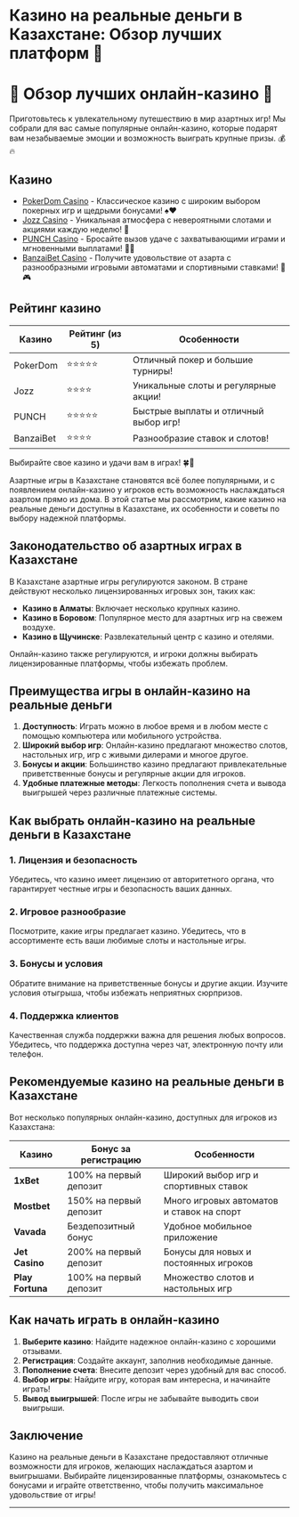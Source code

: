 # Казино на реальные деньги в Казахстане: Обзор лучших платформ 🎰
# 🎲 Обзор лучших онлайн-казино 🎰

Приготовьтесь к увлекательному путешествию в мир азартных игр! Мы собрали для вас самые популярные онлайн-казино, которые подарят вам незабываемые эмоции и возможность выиграть крупные призы. 💰🔥

## Казино

- [PokerDom Casino](https://brandplay.link/Bxg7SC7H) - Классическое казино с широким выбором покерных игр и щедрыми бонусами! ♠️♥️
- [Jozz Casino](https://tk435zi5i9.com/alt/jozz/registration?e8250665e216213938eeaefaf3e61c0a) - Уникальная атмосфера с невероятными слотами и акциями каждую неделю! 🎉
- [PUNCH Casino](https://betpunch1.com/d638d6d39) - Бросайте вызов удаче с захватывающими играми и мгновенными выплатами! 🥊💥
- [BanzaiBet Casino](https://bnzstr009.com/e9rVJ) - Получите удовольствие от азарта с разнообразными игровыми автоматами и спортивными ставками! 🍃🎮

## Рейтинг казино

| Казино            | Рейтинг (из 5) | Особенности                          |
|-------------------|----------------|--------------------------------------|
| PokerDom          | ⭐⭐⭐⭐⭐          | Отличный покер и большие турниры!   |
| Jozz              | ⭐⭐⭐⭐           | Уникальные слоты и регулярные акции! |
| PUNCH             | ⭐⭐⭐⭐⭐          | Быстрые выплаты и отличный выбор игр!|
| BanzaiBet         | ⭐⭐⭐⭐           | Разнообразие ставок и слотов!       |

Выбирайте свое казино и удачи вам в играх! 🍀💸

Азартные игры в Казахстане становятся всё более популярными, и с появлением онлайн-казино у игроков есть возможность наслаждаться азартом прямо из дома. В этой статье мы рассмотрим, какие казино на реальные деньги доступны в Казахстане, их особенности и советы по выбору надежной платформы.

## Законодательство об азартных играх в Казахстане

В Казахстане азартные игры регулируются законом. В стране действуют несколько лицензированных игровых зон, таких как:
- **Казино в Алматы**: Включает несколько крупных казино.
- **Казино в Боровом**: Популярное место для азартных игр на свежем воздухе.
- **Казино в Щучинске**: Развлекательный центр с казино и отелями.

Онлайн-казино также регулируются, и игроки должны выбирать лицензированные платформы, чтобы избежать проблем.

## Преимущества игры в онлайн-казино на реальные деньги

1. **Доступность**: Играть можно в любое время и в любом месте с помощью компьютера или мобильного устройства.
2. **Широкий выбор игр**: Онлайн-казино предлагают множество слотов, настольных игр, игр с живыми дилерами и многое другое.
3. **Бонусы и акции**: Большинство казино предлагают привлекательные приветственные бонусы и регулярные акции для игроков.
4. **Удобные платежные методы**: Легкость пополнения счета и вывода выигрышей через различные платежные системы.

## Как выбрать онлайн-казино на реальные деньги в Казахстане

### 1. Лицензия и безопасность
Убедитесь, что казино имеет лицензию от авторитетного органа, что гарантирует честные игры и безопасность ваших данных.

### 2. Игровое разнообразие
Посмотрите, какие игры предлагает казино. Убедитесь, что в ассортименте есть ваши любимые слоты и настольные игры.

### 3. Бонусы и условия
Обратите внимание на приветственные бонусы и другие акции. Изучите условия отыгрыша, чтобы избежать неприятных сюрпризов.

### 4. Поддержка клиентов
Качественная служба поддержки важна для решения любых вопросов. Убедитесь, что поддержка доступна через чат, электронную почту или телефон.

## Рекомендуемые казино на реальные деньги в Казахстане

Вот несколько популярных онлайн-казино, доступных для игроков из Казахстана:

| Казино               | Бонус за регистрацию     | Особенности                                  |
|---------------------|-------------------------|----------------------------------------------|
| **1xBet**           | 100% на первый депозит  | Широкий выбор игр и спортивных ставок       |
| **Mostbet**         | 150% на первый депозит  | Много игровых автоматов и ставок на спорт   |
| **Vavada**          | Бездепозитный бонус     | Удобное мобильное приложение                 |
| **Jet Casino**      | 200% на первый депозит   | Бонусы для новых и постоянных игроков       |
| **Play Fortuna**    | 100% на первый депозит  | Множество слотов и настольных игр           |

## Как начать играть в онлайн-казино

1. **Выберите казино**: Найдите надежное онлайн-казино с хорошими отзывами.
2. **Регистрация**: Создайте аккаунт, заполнив необходимые данные.
3. **Пополнение счета**: Внесите депозит через удобный для вас способ.
4. **Выбор игры**: Найдите игру, которая вам интересна, и начинайте играть!
5. **Вывод выигрышей**: После игры не забывайте выводить свои выигрыши.

## Заключение

Казино на реальные деньги в Казахстане предоставляют отличные возможности для игроков, желающих наслаждаться азартом и выигрышами. Выбирайте лицензированные платформы, ознакомьтесь с бонусами и играйте ответственно, чтобы получить максимальное удовольствие от игры!

---

